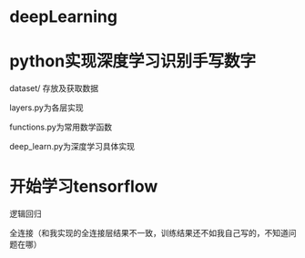 # deepLearning
# python实现深度学习识别手写数字

dataset/ 存放及获取数据

layers.py为各层实现

functions.py为常用数学函数

deep_learn.py为深度学习具体实现

# 开始学习tensorflow
逻辑回归

全连接（和我实现的全连接层结果不一致，训练结果还不如我自己写的，不知道问题在哪）